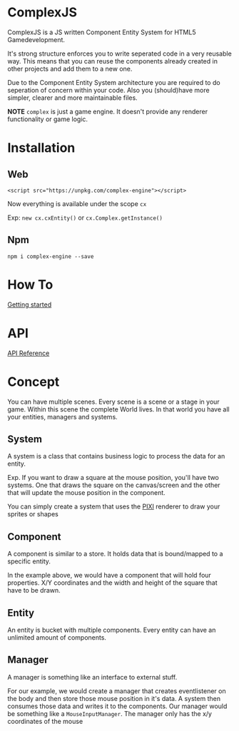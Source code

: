 # ComplexJS

ComplexJS is a JS written Component Entity System for HTML5 Gamedevelopment.

It's strong structure enforces you to write seperated code in a very reusable way. This means that you can reuse the components
already created in other projects and add them to a new one.

Due to the Component Entity System architecture you are required to do seperation of concern
within your code. Also you (should)have more simpler, clearer and more maintainable files.

**NOTE** `complex` is just a game engine. It doesn't provide any renderer functionality or game logic.

# Installation

## Web

    <script src="https://unpkg.com/complex-engine"></script>

Now everything is available under the scope `cx`

Exp: `new cx.cxEntity()` or `cx.Complex.getInstance()`

## Npm

    npm i complex-engine --save


# How To
[Getting started](/doc/GettingStarted.md)

# API 
[API Reference](http://complexjs.github.io/complex-engine/index.html)


# Concept
You can have multiple scenes. Every scene is a scene or a stage in your game. Within this scene
the complete World lives. In that world you have all your entities, managers and systems.

## System
A system is a class that contains business logic to process the data for an entity.

Exp. If you want to draw a square at the mouse position, you'll have two systems. One that draws the square on the canvas/screen
and the other that will update the mouse position in the component.

You can simply create a system that uses the [PIXI]() renderer to draw your sprites or shapes

## Component
A component is similar to a store. It holds data that is bound/mapped to a specific entity. 

In the example above, we would have a component that will hold four properties. X/Y coordinates and the width and height of the square that have to be drawn.

## Entity
An entity is bucket with multiple components. Every entity can have an unlimited amount of components.

## Manager
A manager is something like an interface to external stuff. 

For our example, we would create a manager that creates eventlistener on the body and then store those mouse position in it's data. A system then consumes those data and writes it to the components. Our manager would be something like a `MouseInputManager`. The manager only has the x/y coordinates of the mouse
